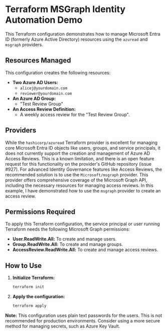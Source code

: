 # Terraform MSGraph Identity Automation Demo

This Terraform configuration demonstrates how to manage Microsoft Entra ID (formerly Azure Active Directory) resources using the `azuread` and `msgraph` providers.

## Resources Managed

This configuration creates the following resources:

*   **Two Azure AD Users:**
    *   `alicej@yourdomain.com`
    *   `reviewer@yourdomain.com`
*   **An Azure AD Group:**
    *   "Test Review Group"
*   **An Access Review Definition:**
    *   A weekly access review for the "Test Review Group".

## Providers

While the `hashicorp/azuread` Terraform provider is excellent for managing core Microsoft Entra ID objects like users, groups, and service principals, it does not currently support the creation and management of Azure AD Access Reviews. This is a known limitation, and there is an open feature request for this functionality on the provider's GitHub repository (issue #927). For advanced Identity Governance features like Access Reviews, the recommended solution is to use the `Microsoft/msgraph` provider. This provider offers comprehensive coverage of the Microsoft Graph API, including the necessary resources for managing access reviews. In this example, I have demonstrated how to use the `msgraph` provider to create an access review.

## Permissions Required

To apply this Terraform configuration, the service principal or user running Terraform needs the following Microsoft Graph permissions:

*   **User.ReadWrite.All:** To create and manage users.
*   **Group.ReadWrite.All:** To create and manage groups.
*   **AccessReview.ReadWrite.All:** To create and manage access reviews.

## How to Use

1.  **Initialize Terraform:**
    ```bash
    terraform init
    ```
2.  **Apply the configuration:**
    ```bash
    terraform apply
    ```

**Note:** This configuration uses plain text passwords for the users. This is not recommended for production environments. Consider using a more secure method for managing secrets, such as Azure Key Vault.
